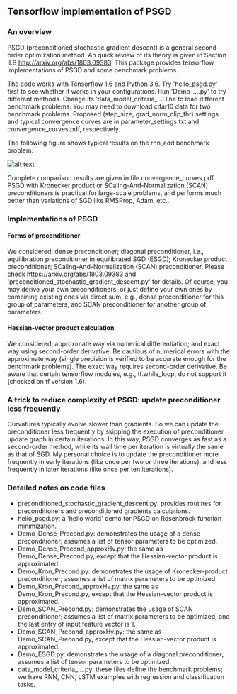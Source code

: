 ## Tensorflow implementation of PSGD
### An overview
PSGD (preconditioned stochastic gradient descent) is a general second-order optimization method. An quick review of its theory is given in Section II.B http://arxiv.org/abs/1803.09383. This package provides tensorflow implementations of PSGD and some benchmark problems.

The code works with Tensorflow 1.6 and Python 3.6. Try 'hello_psgd.py' first to see whether it works in your configurations. Run 'Demo_....py' to try different methods. Change its 'data_model_criteria_...' line to load different benchmark problems. You may need to download cifar10 data for two benchmark problems. Proposed (step_size, grad_norm_clip_thr) settings and typical convergence curves are in parameter_settings.txt and convergence_curves.pdf, respectively. 

The following figure shows typical results on the rnn_add benchmark problem:

![alt text](https://github.com/lixilinx/psgd_tf/blob/master/rnn_add.png)

Complete comparison results are given in file convergence_curves.pdf. PSGD with Kronecker product or SCaling-And-Normalization (SCAN) preconditioners is practical for large-scale problems, and performs much better than variations of SGD like RMSProp, Adam, etc.. 
### Implementations of PSGD 
#### Forms of preconditioner
We considered: dense preconditioner; diagonal preconditioner, i.e., equilibration preconditioner in equilibrated SGD (ESGD); Kronecker product preconditioner; SCaling-And-Normalization (SCAN) preconditioner. Please check https://arxiv.org/abs/1803.09383 and 'preconditioned_stochastic_gradient_descent.py' for details. Of course, you may derive your own preconditioners, or just define your own ones by combining existing ones via direct sum, e.g., dense preconditioner for this group of parameters, and SCAN preconditioner for another group of parameters.
#### Hessian-vector product calculation
We considered: approximate way via numerical differentiation; and exact way using second-order derivative. Be cautious of numerical errors with the approximate way (single precision is verified to be accurate enough for the benchmark problems). The exact way requires second-order derivative. Be aware that certain tensorflow modules, e.g., tf.while_loop, do not support it (checked on tf version 1.6).
### A trick to reduce complexity of PSGD: update preconditioner less frequently
Curvatures typically evolve slower than gradients. So we can update the preconditioner less frequently by skipping the execution of preconditioner update graph in certain iterations. In this way, PSGD converges as fast as a second-order method, while its wall time per iteration is virtually the same as that of SGD. My personal choice is to update the preconditioner more frequently in early iterations (like once per two or three iterations), and less frequently in later iterations (like once per ten iterations).    
### Detailed notes on code files
* preconditioned_stochastic_gradient_descent.py: provides routines for preconditioners and preconditioned gradients calculations.
* hello_psgd.py: a 'hello world' demo for PSGD on Rosenbrock function minimization. 
* Demo_Dense_Precond.py: demonstrates the usage of a dense preconditioner; assumes a list of tensor parameters to be optimized. 
* Demo_Dense_Precond_approxHv.py: the same as Demo_Dense_Precond.py, except that the Hessian-vector product is approximated.
* Demo_Kron_Precond.py: demonstrates the usage of Kronecker-product preconditioner; assumes a list of matrix parameters to be optimized. 
* Demo_Kron_Precond_approxHv.py: the same as Demo_Kron_Precond.py, except that the Hessian-vector product is approximated.
* Demo_SCAN_Precond.py: demonstrates the usage of SCAN preconditioner; assumes a list of matrix parameters to be optimized, and the last entry of input feature vector is 1. 
* Demo_SCAN_Precond_approxHv.py: the same as Demo_SCAN_Precond.py, except that the Hessian-vector product is approximated.
* Demo_ESGD.py: demonstrates the usage of a diagonal preconditioner; assumes a list of tensor parameters to be optimized.
* data_model_criteria_....py: these files define the benchmark problems; we have RNN, CNN, LSTM examples with regression and classification tasks.
